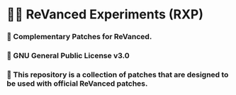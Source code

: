 # 👋🧩 ReVanced Experiments (RXP)
### 📝 Complementary Patches for ReVanced.
### 📜 GNU General Public License v3.0
### 📙 This repository is a collection of patches that are designed to be used with official ReVanced patches.